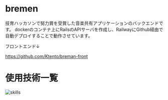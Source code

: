 # bremen

技育ハッカソンで努力賞を受賞した音楽共有アプリケーションのバックエンドです。
dockerのコンテナ上にRailsのAPIサーバを作成し、RailwayにGithub経由で自動デプロイすることで動作させています。</p>
フロントエンド↓</p>
https://github.com/Ktento/breman-front


# 使用技術一覧

<img alt="skills" src="https://skillicons.dev/icons?theme=dark&perline=7&i=ruby,rails,docker,postgres"/>
